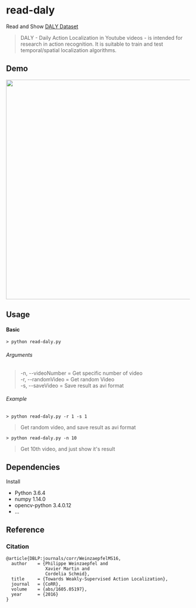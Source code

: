 # read-daly  
Read and Show [DALY Dataset](http://thoth.inrialpes.fr/daly/)  
> DALY - Daily Action Localization in Youtube videos - is intended for research in action recognition. It is suitable to train and test temporal/spatial localization algorithms.

## Demo  
<img src="/samples/rg3Mr6e1KMo_sample.gif" width="600">

## Usage

#### Basic
```
> python read-daly.py
```

###### Arguments  
> -n, --videoNumber = Get specific number of video  
> -r, --randomVideo = Get random Video  
> -s, --saveVideo = Save result as avi format  

###### Example
```
> python read-daly.py -r 1 -s 1
```
> Get random video, and save result as avi format

```
> python read-daly.py -n 10
```
> Get 10th video, and just show it's result

## Dependencies

Install
- Python 3.6.4
- numpy 1.14.0
- opencv-python 3.4.0.12
- ...

## Reference

### Citation
    @article{DBLP:journals/corr/WeinzaepfelMS16,
      author    = {Philippe Weinzaepfel and
                   Xavier Martin and
                   Cordelia Schmid},
      title     = {Towards Weakly-Supervised Action Localization},
      journal   = {CoRR},
      volume    = {abs/1605.05197},
      year      = {2016}
    }
